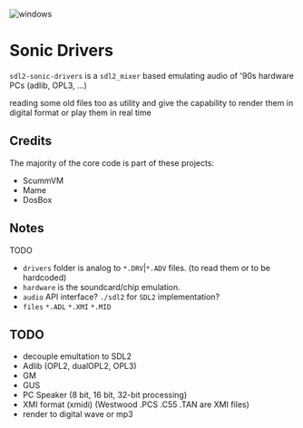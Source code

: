 ![windows](https://github.com/raffaello/sdl2-sonic-drivers/actions/workflows/ci-windows.yml/badge.svg?branch=master)

# Sonic Drivers

`sdl2-sonic-drivers` is a `sdl2_mixer` based emulating audio of '90s hardware PCs (adlib, OPL3, ...)

reading some old files too as utility and give the capability to render them in digital format
or play them in real time

## Credits

The majority of the core code is part of these projects:

- ScummVM
- Mame
- DosBox
	

## Notes

TODO

- `drivers` folder is analog to `*.DRV`|`*.ADV` files. (to read them or to be hardcoded)
- `hardware` is the soundcard/chip emulation.
- `audio`  API interface? `./sdl2` for `SDL2` implementation?
- `files` `*.ADL` `*.XMI` `*.MID`

## TODO

- decouple emultation to SDL2
- Adlib (OPL2, dualOPL2, OPL3)
- GM
- GUS
- PC Speaker (8 bit, 16 bit, 32-bit processing)
- XMI format (xmidi) (Westwood .PCS .C55 .TAN are XMI files)
- render to digital wave or mp3
